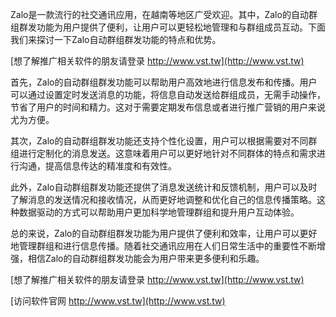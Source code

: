 Zalo是一款流行的社交通讯应用，在越南等地区广受欢迎。其中，Zalo的自动群组群发功能为用户提供了便利，让用户可以更轻松地管理和与群组成员互动。下面我们来探讨一下Zalo自动群组群发功能的特点和优势。

[想了解推广相关软件的朋友请登录 http://www.vst.tw](http://www.vst.tw)

首先，Zalo的自动群组群发功能可以帮助用户高效地进行信息发布和传播。用户可以通过设置定时发送消息的功能，将信息自动发送给群组成员，无需手动操作，节省了用户的时间和精力。这对于需要定期发布信息或者进行推广营销的用户来说尤为方便。

其次，Zalo的自动群组群发功能还支持个性化设置，用户可以根据需要对不同群组进行定制化的消息发送。这意味着用户可以更好地针对不同群体的特点和需求进行沟通，提高信息传达的精准度和有效性。

此外，Zalo自动群组群发功能还提供了消息发送统计和反馈机制，用户可以及时了解消息的发送情况和接收情况，从而更好地调整和优化自己的信息传播策略。这种数据驱动的方式可以帮助用户更加科学地管理群组和提升用户互动体验。

总的来说，Zalo的自动群组群发功能为用户提供了便利和效率，让用户可以更好地管理群组和进行信息传播。随着社交通讯应用在人们日常生活中的重要性不断增强，相信Zalo的自动群组群发功能会为用户带来更多便利和乐趣。

[想了解推广相关软件的朋友请登录 http://www.vst.tw](http://www.vst.tw)


[访问软件官网 http://www.vst.tw](http://www.vst.tw)
